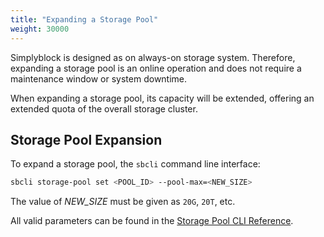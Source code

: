 ```yaml
---
title: "Expanding a Storage Pool"
weight: 30000
---
```


Simplyblock is designed as on always-on storage system. Therefore, expanding a storage pool is an online operation and
does not require a maintenance window or system downtime.

When expanding a storage pool, its capacity will be extended, offering an extended quota of the overall storage cluster. 

## Storage Pool Expansion

To expand a storage pool, the `sbcli` command line interface:

```bash title="Expanding the storage pool"
sbcli storage-pool set <POOL_ID> --pool-max=<NEW_SIZE>
```

The value of _NEW_SIZE_ must be given as `20G`, `20T`, etc.

All valid parameters can be found in the 
[Storage Pool CLI Reference](../../reference/cli/storage-pool.md#sets-a-storage-pools-attributes). 
